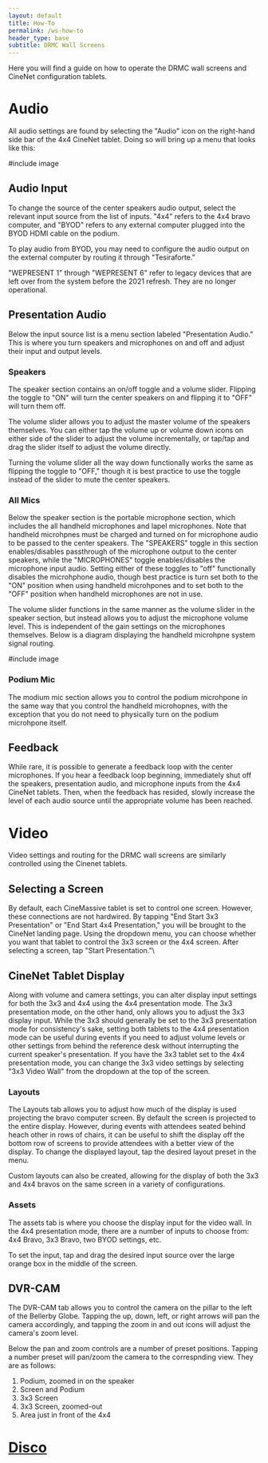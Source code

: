 ```yaml
---
layout: default
title: How-To
permalink: /ws-how-to
header_type: base
subtitle: DRMC Wall Screens
---
```


Here you will find a guide on how to operate the DRMC wall screens and CineNet configuration tablets.

# Audio

All audio settings are found by selecting the "Audio" icon on the right-hand side bar of the 4x4 CineNet tablet. Doing so will bring up a menu that looks like this: 

#include image

## Audio Input

To change the source of the center speakers audio output, select the relevant input source from the list of inputs. "4x4" refers to the 4x4 bravo computer, and "BYOD" refers to any external computer plugged into the BYOD HDMI cable on the podium. 

To play audio from BYOD, you may need to configure the audio output on the external computer by routing it through "Tesiraforte."

"WEPRESENT 1" through "WEPRESENT 6" refer to legacy devices that are left over from the system before the 2021 refresh. They are no longer operational.

## Presentation Audio

Below the input source list is a menu section labeled "Presentation Audio." This is where you turn speakers and microphones on and off and adjust their input and output levels.

### Speakers

The speaker section contains an on/off toggle and a volume slider. Flipping the toggle to "ON" will turn the center speakers on and flipping it to "OFF" will turn them off.

The volume slider allows you to adjust the master volume of the speakers themselves. You can either tap the volume up or volume down icons on either side of the slider to adjust the volume incrementally, or tap/tap and drag the slider itself to adjust the volume directly. 

Turning the volume slider all the way down functionally works the same as flipping the toggle to "OFF," though it is best practice to use the toggle instead of the slider to mute the center speakers.

### All Mics

Below the speaker section is the portable microphone section, which includes the all handheld microphones and lapel microphones. Note that handheld microhpnes must be charged and turned on for microphone audio to be passed to the center speakers. The "SPEAKERS" toggle in this section enables/disables passthrough of the microphone output to the center speakers, while the "MICROPHONES" toggle enables/disables the microphone input audio. Setting either of these toggles to "off" functionally disables the microhphone audio, though best practice is turn set both to the "ON" position when using handheld microhpones and to set both to the "OFF" position when handheld microphones are not in use.

The volume slider functions in the same manner as the volume slider in the speaker section, but instead allows you to adjust the microphone volume level. This is independent of the gain settings on the microphones themselves. Below is a diagram displaying the handheld microhpne system signal routing.

#include image

### Podium Mic

The modium mic section allows you to control the podium microhpone in the same way that you control the handheld microhopnes, with the exception that you do not need to physically turn on the podium microhpone itself. 

## Feedback

While rare, it is possible to generate a feedback loop with the center microphones. If you hear a feedback loop beginning, immediately shut off the speakers, presentation audio, and microphone inputs from the 4x4 CineNet tablets. Then, when the feedback has resided, slowly increase the level of each audio source until the appropriate volume has been reached.

# Video

Video settings and routing for the DRMC wall screens are similarly controlled using the Cinenet tablets.

## Selecting a Screen 

By default, each CineMassive tablet is set to control one screen. However, these connections are not hardwired. By tapping "End Start 3x3 Presentation" or "End Start 4x4 Presentation," you will be brought to the CineNet landing page. Using the dropdown menu, you can choose whether you want that tablet to control the 3x3 screen or the 4x4 screen. After selecting a screen, tap "Start Presentation."\

## CineNet Tablet Display

Along with volume and camera settings, you can alter display input settings for both the 3x3 and 4x4 using the 4x4 presentation mode. The 3x3 presentation mode, on the other hand, only allows you to adjust the 3x3 display input. While the 3x3 should generally be set to the 3x3 presentation mode for consistency's sake, setting both tablets to the 4x4 presentation mode can be useful during events if you need to adjust volume levels or other settings from behind the reference desk without interrupting the current speaker's presentation. If you have the 3x3 tablet set to the 4x4 presentation mode, you can change the 3x3 video settings by selecting "3x3 Video Wall" from the dropdown at the top of the screen.

### Layouts

The Layouts tab allows you to adjust how much of the display is used projecting the bravo computer screen. By default the screen is projected to the entire display. However, during events with attendees seated behind heach other in rows of chairs, it can be useful to shift the display off the bottom row of screens to provide attendees with a better view of the display. To change the displayed layout, tap the desired layout preset in the menu.

Custom layouts can also be created, allowing for the display of both the 3x3 and 4x4 bravos on the same screen in a variety of configurations.

### Assets

The assets tab is where you choose the display input for the video wall. In the 4x4 presentation mode, there are a number of inputs to choose from: 4x4 Bravo, 3x3 Bravo, two BYOD settings, etc.

To set the input, tap and drag the desired input source over the large orange box in the middle of the screen.

## DVR-CAM

The DVR-CAM tab allows you to control the camera on the pillar to the left of the Bellerby Globe. Tapping the up, down, left, or right arrows will pan the camera accordingly, and tapping the zoom in and out icons will adjust the camera's zoom level.

Below the pan and zoom controls are a number of preset positions. Tapping a number preset will pan/zoom the camera to the correspnding view. They are as follows:

1. Podium, zoomed in on the speaker
2. Screen and Podium
3. 3x3 Screen
4. 3x3 Screen, zoomed-out
5. Area just in front of the 4x4

# [Disco](https://www.youtube.com/watch?v=lqBhgEQ4LT0)